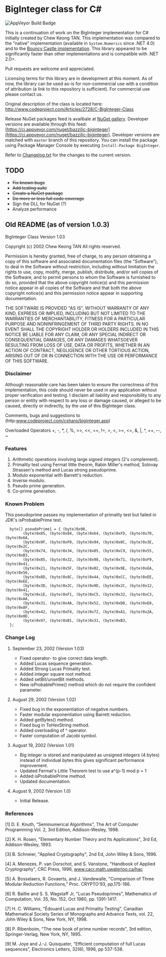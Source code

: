 BigInteger class for C#
=======================
![AppVeyor Build Badge](https://ci.appveyor.com/api/projects/status/4vvqx57s6owe507u?svg=true)

This is a continuation of work on the BigInteger implementation for C# initially created by Chew Keong TAN.
This implementation was compared to the "native" implementation (available in `System.Numerics` since .NET 4.0) and to the [Bouncy Castle implementation](http://www.bouncycastle.org/csharp/).
This library appeared to be significantly faster than other implementations and is compatible with .NET 2.0+.

Pull requests are welcome and appreciated.

Licensing terms for this library are in development at this moment.
As of now, the library can be used as-is for non-commercial use with a condition of attribution (a link to this repository is sufficient).
For commercial use please contact us.

Original description of the class is located here: http://www.codeproject.com/Articles/2728/C-BigInteger-Class

Release NuGet packages feed is availbale at [NuGet gallery](https://www.nuget.org/packages/BigInteger/).
Developer versions are available through this feed: [https://ci.appveyor.com/nuget/bazzilic-biginteger](https://ci.appveyor.com/nuget/bazzilic-biginteger).
Developer versions are matched with `master` branch of this repository.
You can install the package using Package Manager Console by executing `Install-Package BigInteger`.

Refer to [Changelog.txt](https://raw.githubusercontent.com/bazzilic/BigInteger/master/Changelog.txt) for the changes to the current version.

TODO
----
* ~~Fix known bugs~~
* ~~Add testing suite~~
* ~~Create a NuGet package~~
* ~~Do more or less full code coverage~~
* Sign the DLL for NuGet (?)
* Analyze performance

Old README (as of version 1.0.3)
--------------------------------

BigInteger Class Version 1.03

Copyright (c) 2002 Chew Keong TAN
All rights reserved.

Permission is hereby granted, free of charge, to any person obtaining a
copy of this software and associated documentation files (the
"Software"), to deal in the Software without restriction, including
without limitation the rights to use, copy, modify, merge, publish,
distribute, and/or sell copies of the Software, and to permit persons
to whom the Software is furnished to do so, provided that the above
copyright notice(s) and this permission notice appear in all copies of
the Software and that both the above copyright notice(s) and this
permission notice appear in supporting documentation.

THE SOFTWARE IS PROVIDED "AS IS", WITHOUT WARRANTY OF ANY KIND, EXPRESS
OR IMPLIED, INCLUDING BUT NOT LIMITED TO THE WARRANTIES OF
MERCHANTABILITY, FITNESS FOR A PARTICULAR PURPOSE AND NONINFRINGEMENT
OF THIRD PARTY RIGHTS. IN NO EVENT SHALL THE COPYRIGHT HOLDER OR
HOLDERS INCLUDED IN THIS NOTICE BE LIABLE FOR ANY CLAIM, OR ANY SPECIAL
INDIRECT OR CONSEQUENTIAL DAMAGES, OR ANY DAMAGES WHATSOEVER RESULTING
FROM LOSS OF USE, DATA OR PROFITS, WHETHER IN AN ACTION OF CONTRACT,
NEGLIGENCE OR OTHER TORTIOUS ACTION, ARISING OUT OF OR IN CONNECTION
WITH THE USE OR PERFORMANCE OF THIS SOFTWARE.


### Disclaimer ###

Although reasonable care has been taken to ensure the correctness of this
implementation, this code should never be used in any application without
proper verification and testing.  I disclaim all liability and responsibility
to any person or entity with respect to any loss or damage caused, or alleged
to be caused, directly or indirectly, by the use of this BigInteger class.

Comments, bugs and suggestions to
(http:www.codeproject.com/csharp/biginteger.asp)


Overloaded Operators +, -, *, /, %, >>, <<, ==, !=, >, <, >=, <=, &, |, ^, ++, --, ~

### Features ###

1. Arithmetic operations involving large signed integers (2's complement).
2. Primality test using Fermat little theorm, Rabin Miller's method,
   Solovay Strassen's method and Lucas strong pseudoprime.
3. Modulo exponential with Barrett's reduction.
4. Inverse modulo.
5. Pseudo prime generation.
6. Co-prime generation.


### Known Problem ###

This pseudoprime passes my implementation of
primality test but failed in JDK's isProbablePrime test.

      byte[] pseudoPrime1 = { (byte)0x00,
            (byte)0x85, (byte)0x84, (byte)0x64, (byte)0xFD, (byte)0x70, (byte)0x6A,
            (byte)0x9F, (byte)0xF0, (byte)0x94, (byte)0x0C, (byte)0x3E, (byte)0x2C,
            (byte)0x74, (byte)0x34, (byte)0x05, (byte)0xC9, (byte)0x55, (byte)0xB3,
            (byte)0x85, (byte)0x32, (byte)0x98, (byte)0x71, (byte)0xF9, (byte)0x41,
            (byte)0x21, (byte)0x5F, (byte)0x02, (byte)0x9E, (byte)0xEA, (byte)0x56,
            (byte)0x8D, (byte)0x8C, (byte)0x44, (byte)0xCC, (byte)0xEE, (byte)0xEE,
            (byte)0x3D, (byte)0x2C, (byte)0x9D, (byte)0x2C, (byte)0x12, (byte)0x41,
            (byte)0x1E, (byte)0xF1, (byte)0xC5, (byte)0x32, (byte)0xC3, (byte)0xAA,
            (byte)0x31, (byte)0x4A, (byte)0x52, (byte)0xD8, (byte)0xE8, (byte)0xAF,
            (byte)0x42, (byte)0xF4, (byte)0x72, (byte)0xA1, (byte)0x2A, (byte)0x0D,
            (byte)0x97, (byte)0xB1, (byte)0x31, (byte)0xB3,
      };


### Change Log ###

1. September 23, 2002 (Version 1.03)
   - Fixed operator- to give correct data length.
   - Added Lucas sequence generation.
   - Added Strong Lucas Primality test.
   - Added integer square root method.
   - Added setBit/unsetBit methods.
   - New isProbablePrime() method which do not require the
     confident parameter.

2. August 29, 2002 (Version 1.02)
   - Fixed bug in the exponentiation of negative numbers.
   - Faster modular exponentiation using Barrett reduction.
   - Added getBytes() method.
   - Fixed bug in ToHexString method.
   - Added overloading of ^ operator.
   - Faster computation of Jacobi symbol.

3. August 19, 2002 (Version 1.01)
   - Big integer is stored and manipulated as unsigned integers (4 bytes) instead of
     individual bytes this gives significant performance improvement.
   - Updated Fermat's Little Theorem test to use a^(p-1) mod p = 1
   - Added isProbablePrime method.
   - Updated documentation.

4. August 9, 2002 (Version 1.0)
   - Initial Release.


### References ###

[1] D. E. Knuth, "Seminumerical Algorithms", The Art of Computer Programming Vol. 2,
    3rd Edition, Addison-Wesley, 1998.

[2] K. H. Rosen, "Elementary Number Theory and Its Applications", 3rd Ed,
    Addison-Wesley, 1993.

[3] B. Schneier, "Applied Cryptography", 2nd Ed, John Wiley & Sons, 1996.

[4] A. Menezes, P. van Oorschot, and S. Vanstone, "Handbook of Applied Cryptography",
    CRC Press, 1996, www.cacr.math.uwaterloo.ca/hac

[5] A. Bosselaers, R. Govaerts, and J. Vandewalle, "Comparison of Three Modular
    Reduction Functions," Proc. CRYPTO'93, pp.175-186.

[6] R. Baillie and S. S. Wagstaff Jr, "Lucas Pseudoprimes", Mathematics of Computation,
    Vol. 35, No. 152, Oct 1980, pp. 1391-1417.

[7] H. C. Williams, "Édouard Lucas and Primality Testing", Canadian Mathematical
    Society Series of Monographs and Advance Texts, vol. 22, John Wiley & Sons, New York,
    NY, 1998.

[8] P. Ribenboim, "The new book of prime number records", 3rd edition, Springer-Verlag,
    New York, NY, 1995.

[9] M. Joye and J.-J. Quisquater, "Efficient computation of full Lucas sequences",
    Electronics Letters, 32(6), 1996, pp 537-538.
